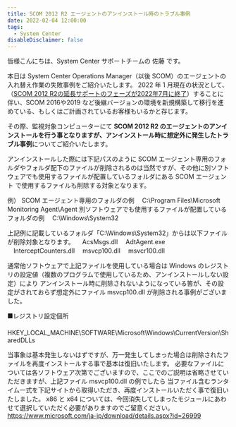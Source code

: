 ```yaml
---
title: SCOM 2012 R2 エージェントのアンインストール時のトラブル事例
date: 2022-02-04 12:00:00
tags:
  - System Center
disableDisclaimer: false
---
```


<!-- more -->
皆様こんにちは、System Center サポートチームの 佐藤 です。

本日は System Center Operations Manager（以後 SCOM）のエージェントの入れ替え作業の失敗事例をご紹介いたします。
2022 年 1 月現在の状況として、（[SCOM 2012 R2の延長サポートのフェーズが2022年7月に終了](https://docs.microsoft.com/ja-jp/lifecycle/products/microsoft-system-center-2012-r2-operations-manager)）することに伴い、SCOM 2016や2019 など後継バージョンの環境を新規構築して移行を進めている、もしくはご計画されているお客様もいるかと存じます。


その際、監視対象コンピューターにて **SCOM 2012 R2 のエージェントのアンインストールを行う事となりますが、アンインストール時に想定外に発生したトラブル事例**についてご紹介いたします。

アンインストールした際には下記パスのように SCOM エージェント専用のフォルダやフォルダ配下のファイルが削除されるのは当然ですが、その他に別ソフトウェアでも使用するファイルが配置しているフォルダにある SCOM エージェント で使用するファイルも削除する対象となります。

例）
SCOM エージェント専用のフォルダの例
　C:\Program Files\Microsoft Monitoring Agent\Agent
別ソフトウェアでも使用するファイルが配置しているフォルダの例
　C:\Windows\System32

上記例に記載しているフォルダ「C:\Windows\System32」からは以下ファイルが削除対象となります。
　AcsMsgs.dll
　AdtAgent.exe
　InterceptCounters.dll
　msvcp100.dll
　msvcr100.dll

通常他ソフトウェアで上記ファイルを使用している場合は Windows のレジストリの設定値（複数のプログラムで使用しているため、アンインストールしない設定）により
アンインストール時に削除されないようになっている筈が、その設定がされておらず想定外にファイル msvcp100.dll が削除される事例がございました。

■レジストリ設定個所
　HKEY_LOCAL_MACHINE\SOFTWARE\Microsoft\Windows\CurrentVersion\SharedDLLs

当事象は基本発生しないはずですが、万一発生してしまった場合は削除されたファイルを再度インストールする事で基本は復旧いたします。
必要なファイルについては各ソフトウェア次第でございますので、ここでのご説明は省略させていただきますが、上記ファイル msvcp100.dll の例でしたら
当ファイル含むランタイム一式を下記サイトから取得いただき、再度インストールいただく事で復旧いたしました。
x86 と x64 については、今回消失してしまったモジュールにあわせて選択していただく必要がありますのでご留意ください。
https://www.microsoft.com/ja-jp/download/details.aspx?id=26999 


